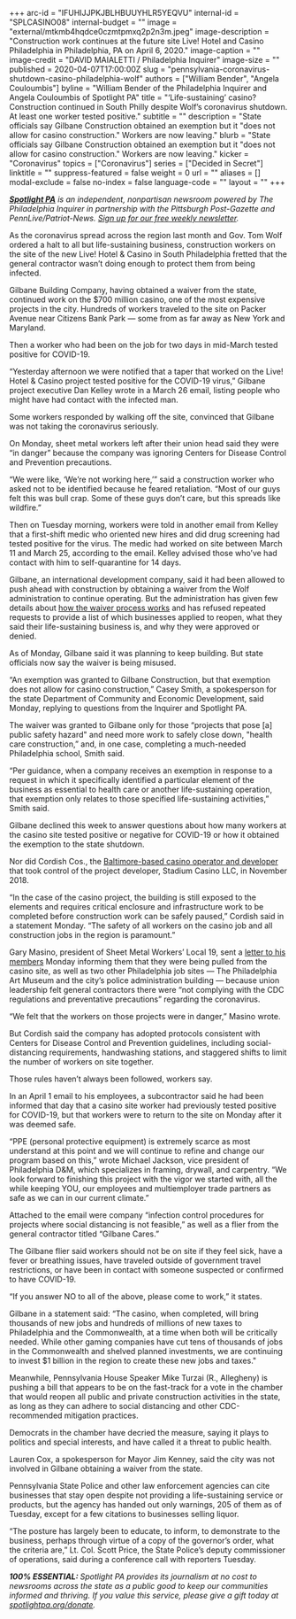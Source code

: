 +++
arc-id = "IFUHIJJPKJBLHBUUYHLR5YEQVU"
internal-id = "SPLCASINO08"
internal-budget = ""
image = "external/mtkmb4hqdce0czmtpmxq2p2n3m.jpeg"
image-description = "Construction work continues at the future site Live! Hotel and Casino Philadelphia in Philadelphia, PA on April 6, 2020."
image-caption = ""
image-credit = "DAVID MAIALETTI / Philadelphia Inquirer"
image-size = ""
published = 2020-04-07T17:00:00Z
slug = "pennsylvania-coronavirus-shutdown-casino-philadelphia-wolf"
authors = ["William Bender", "Angela Couloumbis"]
byline = "William Bender of the Philadelphia Inquirer and Angela Couloumbis of Spotlight PA"
title = "‘Life-sustaining’ casino? Construction continued in South Philly despite Wolf’s coronavirus shutdown. At least one worker tested positive."
subtitle = ""
description = "State officials say Gilbane Construction obtained an exemption but it \"does not allow for casino construction.\" Workers are now leaving."
blurb = "State officials say Gilbane Construction obtained an exemption but it \"does not allow for casino construction.\" Workers are now leaving."
kicker = "Coronavirus"
topics = ["Coronavirus"]
series = ["Decided in Secret"]
linktitle = ""
suppress-featured = false
weight = 0
url = ""
aliases = []
modal-exclude = false
no-index = false
language-code = ""
layout = ""
+++

<a href="https://www.spotlightpa.org/"><i><b>Spotlight PA</b></i></a><i> is an independent, nonpartisan newsroom powered by The Philadelphia Inquirer in partnership with the Pittsburgh Post-Gazette and PennLive/Patriot-News. </i><a href="https://www.spotlightpa.org/newsletters"><i>Sign up for our free weekly newsletter</i></a><i>.</i>

As the coronavirus spread across the region last month and Gov. Tom Wolf ordered a halt to all but life-sustaining business, construction workers on the site of the new Live! Hotel &amp; Casino in South Philadelphia fretted that the general contractor wasn’t doing enough to protect them from being infected.

Gilbane Building Company, having obtained a waiver from the state, continued work on the $700 million casino, one of the most expensive projects in the city. Hundreds of workers traveled to the site on Packer Avenue near Citizens Bank Park — some from as far away as New York and Maryland.

Then a worker who had been on the job for two days in mid-March tested positive for COVID-19.

“Yesterday afternoon we were notified that a taper that worked on the Live! Hotel &amp; Casino project tested positive for the COVID-19 virus,” Gilbane project executive Dan Kelley wrote in a March 26 email, listing people who might have had contact with the infected man.

Some workers responded by walking off the site, convinced that Gilbane was not taking the coronavirus seriously.

On Monday, sheet metal workers left after their union head said they were “in danger” because the company was ignoring Centers for Disease Control and Prevention precautions.

“We were like, ‘We’re not working here,’” said a construction worker who asked not to be identified because he feared retaliation. “Most of our guys felt this was bull crap. Some of these guys don’t care, but this spreads like wildfire.”

<script src="https://www.spotlightpa.org/embed.js" async></script><div data-spl-embed-version="1" data-spl-src="https://www.spotlightpa.org/embeds/donate/"></div>

Then on Tuesday morning, workers were told in another email from Kelley that a first-shift medic who oriented new hires and did drug screening had tested positive for the virus. The medic had worked on site between March 11 and March 25, according to the email. Kelley advised those who’ve had contact with him to self-quarantine for 14 days.

Gilbane, an international development company, said it had been allowed to push ahead with construction by obtaining a waiver from the Wolf administration to continue operating. But the administration has given few details about <a href="https://www.spotlightpa.org/news/2020/04/pennsylvania-coronavirus-business-waivers-life-sustaining-application-close/">how the waiver process works</a> and has refused repeated requests to provide a list of which businesses applied to reopen, what they said their life-sustaining business is, and why they were approved or denied.

As of Monday, Gilbane said it was planning to keep building. But state officials now say the waiver is being misused.

“An exemption was granted to Gilbane Construction, but that exemption does not allow for casino construction,” Casey Smith, a spokesperson for the state Department of Community and Economic Development, said Monday, replying to questions from the Inquirer and Spotlight PA.

The waiver was granted to Gilbane only for those “projects that pose [a] public safety hazard" and need more work to safely close down, "health care construction,” and, in one case, completing a much-needed Philadelphia school, Smith said.

“Per guidance, when a company receives an exemption in response to a request in which it specifically identified a particular element of the business as essential to health care or another life-sustaining operation, that exemption only relates to those specified life-sustaining activities,” Smith said.

Gilbane declined this week to answer questions about how many workers at the casino site tested positive or negative for COVID-19 or how it obtained the exemption to the state shutdown.

Nor did Cordish Cos., the <a href="https://www.inquirer.com/philly/business/tourism_casinos/stadium-casino-parx-cordish-corporate-restructuring-extension-20181121.html">Baltimore-based casino operator and developer</a> that took control of the project developer, Stadium Casino LLC, in November 2018.

“In the case of the casino project, the building is still exposed to the elements and requires critical enclosure and infrastructure work to be completed before construction work can be safely paused,” Cordish said in a statement Monday. “The safety of all workers on the casino job and all construction jobs in the region is paramount.”

Gary Masino, president of Sheet Metal Workers’ Local 19, sent a <a href="https://www.documentcloud.org/documents/6827417-Sheetmetal-Workers-Union.html">letter to his members</a> Monday informing them that they were being pulled from the casino site, as well as two other Philadelphia job sites — The Philadelphia Art Museum and the city’s police administration building — because union leadership felt general contractors there were “not complying with the CDC regulations and preventative precautions” regarding the coronavirus.

“We felt that the workers on those projects were in danger,” Masino wrote.

But Cordish said the company has adopted protocols consistent with Centers for Disease Control and Prevention guidelines, including social-distancing requirements, handwashing stations, and staggered shifts to limit the number of workers on site together.

Those rules haven’t always been followed, workers say.

<script src="https://www.spotlightpa.org/embed.js" async></script><div data-spl-embed-version="1" data-spl-src="https://www.spotlightpa.org/embeds/newsletter/"></div>

In an April 1 email to his employees, a subcontractor said he had been informed that day that a casino site worker had previously tested positive for COVID-19, but that workers were to return to the site on Monday after it was deemed safe.

“PPE (personal protective equipment) is extremely scarce as most understand at this point and we will continue to refine and change our program based on this,” wrote Michael Jackson, vice president of Philadelphia D&amp;M, which specializes in framing, drywall, and carpentry. “We look forward to finishing this project with the vigor we started with, all the while keeping YOU, our employees and multiemployer trade partners as safe as we can in our current climate.”

Attached to the email were company “infection control procedures for projects where social distancing is not feasible,” as well as a flier from the general contractor titled “Gilbane Cares.”

The Gilbane flier said workers should not be on site if they feel sick, have a fever or breathing issues, have traveled outside of government travel restrictions, or have been in contact with someone suspected or confirmed to have COVID-19.

“If you answer NO to all of the above, please come to work,” it states.

Gilbane in a statement said: “The casino, when completed, will bring thousands of new jobs and hundreds of millions of new taxes to Philadelphia and the Commonwealth, at a time when both will be critically needed. While other gaming companies have cut tens of thousands of jobs in the Commonwealth and shelved planned investments, we are continuing to invest $1 billion in the region to create these new jobs and taxes."

Meanwhile, Pennsylvania House Speaker Mike Turzai (R., Allegheny) is pushing a bill that appears to be on the fast-track for a vote in the chamber that would reopen all public and private construction activities in the state, as long as they can adhere to social distancing and other CDC-recommended mitigation practices.

Democrats in the chamber have decried the measure, saying it plays to politics and special interests, and have called it a threat to public health.

Lauren Cox, a spokesperson for Mayor Jim Kenney, said the city was not involved in Gilbane obtaining a waiver from the state.

Pennsylvania State Police and other law enforcement agencies can cite businesses that stay open despite not providing a life-sustaining service or products, but the agency has handed out only warnings, 205 of them as of Tuesday, except for a few citations to businesses selling liquor.

“The posture has largely been to educate, to inform, to demonstrate to the business, perhaps through virtue of a copy of the governor’s order, what the criteria are,” Lt. Col. Scott Price, the State Police’s deputy commissioner of operations, said during a conference call with reporters Tuesday.

<i><b>100% ESSENTIAL: </b></i><i>Spotlight PA provides its journalism at no cost to newsrooms across the state as a public good to keep our communities informed and thriving. If you value this service, please give a gift today at </i><a href="https://www.spotlightpa.org/donate"><i>spotlightpa.org/donate</i></a><i>.</i>

<script src="https://www.spotlightpa.org/embed.js" async></script><div data-spl-embed-version="1" data-spl-src="https://www.spotlightpa.org/embeds/tips/?tip_text=Do%20you%20have%20a%20tip%20about%20%3Cb%3Ehow%20Pa.'s%20government%20is%20responding%20to%20the%20coronavirus%3C%2Fb%3E%3F%20Tell%20us."></div>
